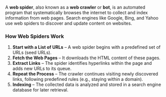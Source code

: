 
A **web spider**, also known as a **web crawler** or **bot**, is an automated program that systematically browses the internet to collect and index information from web pages. Search engines like Google, Bing, and Yahoo use web spiders to discover and update content on websites.

### **How Web Spiders Work**

1. **Start with a List of URLs** – A web spider begins with a predefined set of URLs (seed URLs).
2. **Fetch the Web Pages** – It downloads the HTML content of these pages.
3. **Extract Links** – The spider identifies hyperlinks within the page and adds new URLs to its queue.
4. **Repeat the Process** – The crawler continues visiting newly discovered links, following predefined rules (e.g., staying within a domain).
5. **Indexing** – The collected data is analyzed and stored in a search engine database for later retrieval.